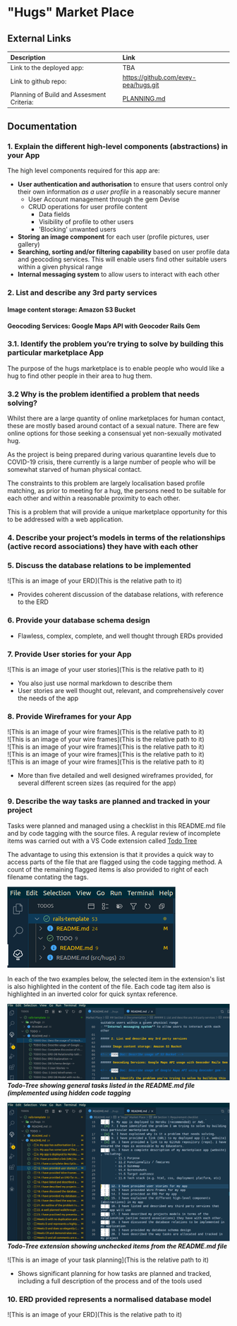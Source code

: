 # "Hugs" Market Place

## External Links

|Description |Link|
|:---|:---|
|Link to the deployed app: |TBA  |
|Link to github repo: |https://github.com/evey-pea/hugs.git |
|Planning of Build and Assesment Criteria: |[PLANNING.md](https://github.com/evey-pea/rails-template/blob/master/PLANNING.md)|

## Documentation

### 1. Explain the different high-level components (abstractions) in your App

The high level components required for this app are:

- **User authentication and authorisation** to ensure that users control only their own information *as a user profile* in a reasonably secure manner
  - User Account management through the gem Devise
  - CRUD operations for user profile content  
      -  Data fields
      -  Visibility of profile to other users
      -  'Blocking' unwanted users
- **Storing an image component** for each user (profile pictures, user gallery)
- **Searching, sorting and/or filtering capability** based on user profile data and geocoding services. This will enable users find other suitable users within a given physical range
- **Internal messaging system** to allow users to interact with each other

### 2. List and describe any 3rd party services

#### Image content storage: Amazon S3 Bucket

<!-- #TODO Doc: Describe usage of S3 Bucket -->

#### Geocoding Services: Google Maps API with Geocoder Rails Gem

<!-- #TODO Doc: Describe usage of Google Maps API using Geocoder gem-->

### 3.1. Identify the problem you’re trying to solve by building this particular marketplace App

The purpose of the hugs marketplace is to enable people who would like a hug to find other people in their area to hug them.

### 3.2 Why is the problem identified a problem that needs solving?

Whilst there are a large quantity of online marketplaces for human contact, these are mostly based around contact of a sexual nature. There are few online options for those seeking a consensual yet non-sexually motivated hug.

As the project is being prepared during various quarantine levels due to COVID-19 crisis, there  currently is a large number of people who will be somewhat starved of human physical contact.

The constraints to this problem are largely localisation based profile matching, as prior to meeting for a hug, the persons need to be suitable for each other and within a reasonable proximity to each other.

This is a problem that will provide a unique marketplace opportunity for this to be addressed with a web application.

### 4. Describe your project’s models in terms of the relationships (active record associations) they have with each other

<!-- #TODO Doc: Complete discussion of the project’s models with an understanding of how its active record associations function -->


### 5. Discuss the database relations to be implemented

<!-- #TODO Doc: ERD DB Relationship table -->
![This is an image of your ERD](This is the relative path to it)

<!-- #TODO Doc: ERD Explanation -->
* Provides coherent discussion of the database relations, with reference to the ERD


### 6. Provide your database schema design

<!-- #TODO ? Doc: DB Schema design (DBeaver output?) -->
* Flawless, complex, complete, and well thought through ERDs provided

### 7. Provide User stories for your App

<!-- #TODO Doc: 5 User Stories -->
![This is an image of your user stories](This is the relative path to it)

* You also just use normal markdown to describe them
* User stories are well thought out, relevant, and comprehensively cover the needs of the app

### 8. Provide Wireframes for your App

<!-- #TODO -Doc: 5 (min) Wireframes -->
![This is an image of your wire frames](This is the relative path to it)  
![This is an image of your wire frames](This is the relative path to it)  
![This is an image of your wire frames](This is the relative path to it)  
![This is an image of your wire frames](This is the relative path to it)  
![This is an image of your wire frames](This is the relative path to it)  

* More than five detailed and well designed wireframes provided, for several different screen sizes (as required for the app)

### 9. Describe the way tasks are planned and tracked in your project

Tasks were planned and managed using a checklist in this README.md file and by code tagging with the source files. A regular review of incomplete items was carried out with a VS Code extension called [Todo Tree](https://marketplace.visualstudio.com/items?itemName=Gruntfuggly.todo-tree&ssr=false#overview)

The advantage to using this extension is that it provides a quick way to access parts of the file that are flagged using the code tagging method. A count of the remaining flagged items is also provided to right of each filename contating the tags.

![Todo-Tree extension menu containing files and their code tag counts](/docs/todo-tree-03.png)  

In each of the two examples below, the selected item in the extension's list is also highlighted in the content of the file. Each code tag item also is highlighted in an inverted color for quick syntax reference.

![Overall task list planning in the Toto-Tree extension navigation pane](/docs/todo-tree-01.png)  
***Todo-Tree showing general tasks listed in the README.md file (implemented using hidden code tagging***


![Incomplete checkbox items in the Toto-Tree extension navigation pane](/docs/todo-tree-02.png)  
***Todo-Tree extension showing unchecked items from the README.md file***

![This is an image of your task planning](This is the relative path to it)  

* Shows significant planning for how tasks are planned and tracked, including a full description of the process and of the tools used

### 10. ERD provided represents a normalised database model

<!-- #TODO Doc: ERD DB Model with no duplication and ideal definition of entities-->
![This is an image of your ERD](This is the relative path to it)
